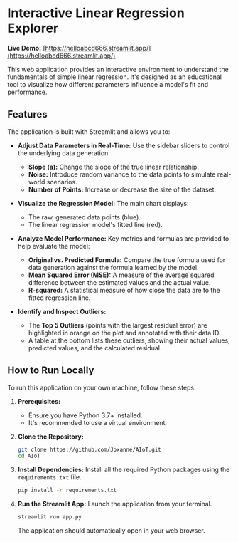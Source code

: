 # Interactive Linear Regression Explorer

**Live Demo:** [https://helloabcd666.streamlit.app/](https://helloabcd666.streamlit.app/)

This web application provides an interactive environment to understand the fundamentals of simple linear regression. It's designed as an educational tool to visualize how different parameters influence a model's fit and performance.

## Features

The application is built with Streamlit and allows you to:

*   **Adjust Data Parameters in Real-Time:** Use the sidebar sliders to control the underlying data generation:
    *   **Slope (a):** Change the slope of the true linear relationship.
    *   **Noise:** Introduce random variance to the data points to simulate real-world scenarios.
    *   **Number of Points:** Increase or decrease the size of the dataset.

*   **Visualize the Regression Model:** The main chart displays:
    *   The raw, generated data points (blue).
    *   The linear regression model's fitted line (red).

*   **Analyze Model Performance:** Key metrics and formulas are provided to help evaluate the model:
    *   **Original vs. Predicted Formula:** Compare the true formula used for data generation against the formula learned by the model.
    *   **Mean Squared Error (MSE):** A measure of the average squared difference between the estimated values and the actual value.
    *   **R-squared:** A statistical measure of how close the data are to the fitted regression line.

*   **Identify and Inspect Outliers:**
    *   The **Top 5 Outliers** (points with the largest residual error) are highlighted in orange on the plot and annotated with their data ID.
    *   A table at the bottom lists these outliers, showing their actual values, predicted values, and the calculated residual.

## How to Run Locally

To run this application on your own machine, follow these steps:

1.  **Prerequisites:**
    *   Ensure you have Python 3.7+ installed.
    *   It's recommended to use a virtual environment.

2.  **Clone the Repository:**
    ```bash
    git clone https://github.com/Joxanne/AIoT.git
    cd AIoT
    ```

3.  **Install Dependencies:**
    Install all the required Python packages using the `requirements.txt` file.
    ```bash
    pip install -r requirements.txt
    ```

4.  **Run the Streamlit App:**
    Launch the application from your terminal.
    ```bash
    streamlit run app.py
    ```
    The application should automatically open in your web browser.
